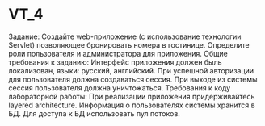 # VT_4
Задание: Создайте web-приложение (с использование технологии Servlet)
позволяющее бронировать номера в гостинице. Определите роли пользователя и
администратора для приложения.
Общие требования к заданию:
  Интерфейс приложения должен быль локализован, языки: русский,
английский.
  При успешной авторизации для пользователя должна создаваться сессия. При
выходе из системы сессия пользователя должна уничтожаться.
Требования к коду лабораторной работы:
  При реализации приложения придерживайтесь layered architecture.
  Информация о пользователях системы хранится в БД.
  Для доступа к БД использовать пул потоков.